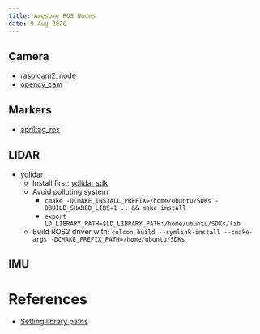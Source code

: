 ```yaml
---
title: Awesome ROS Nodes
date: 9 Aug 2020
---
```


## Camera

- [raspicam2_node](https://github.com/christianrauch/raspicam2_node)
- [opencv_cam](https://github.com/christianrauch/opencv_cam)

## Markers

- [apriltag_ros](https://github.com/christianrauch/apriltag_ros)

## LIDAR

- [ydlidar](https://github.com/YDLIDAR/ydlidar_ros2_driver)
    - Install first: [ydlidar sdk](https://github.com/YDLIDAR/YDLidar-SDK)
    - Avoid polluting system:
        - `cmake -DCMAKE_INSTALL_PREFIX=/home/ubuntu/SDKs -DBUILD_SHARED_LIBS=1 .. && make install` 
        - `export LD_LIBRARY_PATH=$LD_LIBRARY_PATH:/home/ubuntu/SDKs/lib`
    - Build ROS2 driver with: `colcon build --symlink-install --cmake-args -DCMAKE_PREFIX_PATH=/home/ubuntu/SDKs`

## IMU

# References

- [Setting library paths](https://www.cyberciti.biz/faq/linux-setting-changing-library-path/)
